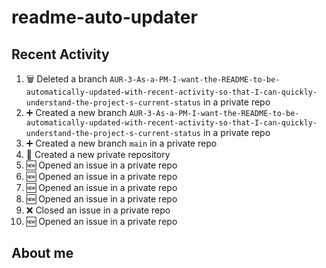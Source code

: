 # readme-auto-updater

## Recent Activity
<!--START_SECTION:activity-->
1. 🗑️ Deleted a branch `AUR-3-As-a-PM-I-want-the-README-to-be-automatically-updated-with-recent-activity-so-that-I-can-quickly-understand-the-project-s-current-status` in a private repo
2. ➕ Created a new branch `AUR-3-As-a-PM-I-want-the-README-to-be-automatically-updated-with-recent-activity-so-that-I-can-quickly-understand-the-project-s-current-status` in a private repo
3. ➕ Created a new branch `main` in a private repo
4. 🎉 Created a new private repository
5. 🆕 Opened an issue in a private repo
6. 🆕 Opened an issue in a private repo
7. 🆕 Opened an issue in a private repo
8. 🆕 Opened an issue in a private repo
9. ❌ Closed an issue in a private repo
10. 🆕 Opened an issue in a private repo
<!--END_SECTION:activity-->


<!-- LATEST_COMMITS:START -->
<!-- LATEST_COMMITS:END -->

## About me
